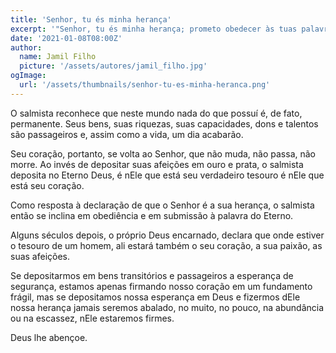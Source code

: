 ```yaml
---
title: 'Senhor, tu és minha herança'
excerpt: '"Senhor, tu és minha herança; prometo obedecer às tuas palavras!" (Salmo 119.57)'
date: '2021-01-08T08:00Z'
author:
  name: Jamil Filho
  picture: '/assets/autores/jamil_filho.jpg'
ogImage:
  url: '/assets/thumbnails/senhor-tu-es-minha-heranca.png'
---
```


O salmista reconhece que neste mundo nada do que possuí é, de fato, permanente. Seus bens, suas riquezas, suas capacidades, dons e talentos são passageiros e, assim como a vida, um dia acabarão.

Seu coração, portanto, se volta ao Senhor, que não muda, não passa, não morre. Ao invés de depositar suas afeições em ouro e prata, o salmista deposita no Eterno Deus, é nEle que está seu verdadeiro tesouro é nEle que está seu coração.

Como resposta à declaração de que o Senhor é a sua herança, o salmista então se inclina em obediência e em submissão à palavra do Eterno.

Alguns séculos depois, o próprio Deus encarnado, declara que onde estiver o tesouro de um homem, ali estará também o seu coração, a sua paixão, as suas afeições.

Se depositarmos em bens transitórios e passageiros a esperança de segurança, estamos apenas firmando nosso coração em um fundamento frágil, mas se depositamos nossa esperança em Deus e fizermos dEle nossa herança jamais seremos abalado, no muito, no pouco, na abundância ou na escassez, nEle estaremos firmes.

 Deus lhe abençoe.
